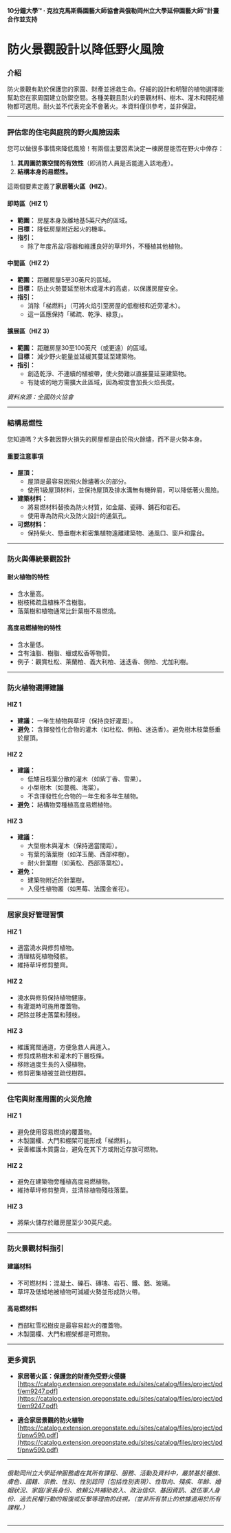 #### 10分鐘大學™ · 克拉克馬斯縣園藝大師協會與俄勒岡州立大學延伸園藝大師™計畫合作並支持

# 防火景觀設計以降低野火風險

### 介紹

防火景觀有助於保護您的家園、財產並拯救生命。仔細的設計和明智的植物選擇能幫助您在家周圍建立防禦空間。各種美觀且耐火的景觀材料、樹木、灌木和開花植物都可選用。耐火並不代表完全不會著火。本資料僅供參考，並非保證。

---

### 評估您的住宅與庭院的野火風險因素

您可以做很多事情來降低風險！有兩個主要因素決定一棟房屋能否在野火中倖存：

1. **其周圍防禦空間的有效性**（即消防人員是否能進入該地產）。
2. **結構本身的易燃性。**

這兩個要素定義了**家居著火區（HIZ）**。

#### 即時區（HIZ 1）

- **範圍：** 房屋本身及離地基5英尺內的區域。
- **目標：** 降低房屋附近起火的機率。
- **指引：**
  - 除了年度吊盆/容器和維護良好的草坪外，不種植其他植物。

#### 中間區（HIZ 2）

- **範圍：** 距離房屋5至30英尺的區域。
- **目標：** 防止火勢蔓延至樹木或灌木的高處，以保護房屋安全。
- **指引：**
  - 消除「梯燃料」（可將火焰引至房屋的低樹枝和近旁灌木）。
  - 這一區應保持「稀疏、乾淨、綠意」。

#### 擴展區（HIZ 3）

- **範圍：** 距離房屋30至100英尺（或更遠）的區域。
- **目標：** 減少野火能量並延緩其蔓延至建築物。
- **指引：**
  - 創造乾淨、不連續的植被帶，使火勢難以直接蔓延至建築物。
  - 有陡坡的地方需擴大此區域，因為坡度會加長火焰長度。

*資料來源：全國防火協會*

---

### 結構易燃性

您知道嗎？大多數因野火損失的房屋都是由於飛火餘燼，而不是火勢本身。

#### 重要注意事項

- **屋頂：**
  - 屋頂是最容易因飛火餘燼著火的部分。
  - 使用1級屋頂材料，並保持屋頂及排水溝無有機碎屑，可以降低著火風險。
- **建築材料：**
  - 將易燃材料替換為防火材質，如金屬、瓷磚、鋪石和岩石。
  - 使用專為防飛火及防火設計的通氣孔。
- **可燃材料：**
  - 保持柴火、懸垂樹木和密集植物遠離建築物、通風口、窗戶和露台。

---

### 防火與傳統景觀設計

#### 耐火植物的特性

- 含水量高。
- 樹枝稀疏且植株不含樹脂。
- 落葉樹和植物通常比針葉樹不易燃燒。

#### 高度易燃植物的特性

- 含水量低。
- 含有油脂、樹脂、蠟或松香等物質。
- 例子：觀賞杜松、萊蘭柏、義大利柏、迷迭香、側柏、尤加利樹。

---

### 防火植物選擇建議

#### HIZ 1

- **建議：** 一年生植物與草坪（保持良好灌溉）。
- **避免：** 含揮發性化合物的灌木（如杜松、側柏、迷迭香）。避免樹木枝葉懸垂於屋頂。

#### HIZ 2

- **建議：**
  - 低矮且枝葉分散的灌木（如紫丁香、雪果）。
  - 小型樹木（如蔓楓、海棠）。
  - 不含揮發性化合物的一年生和多年生植物。
- **避免：** 結構物旁種植高度易燃植物。

#### HIZ 3

- **建議：**
  - 大型樹木與灌木（保持適當間距）。
  - 有葉的落葉樹（如洋玉蘭、西部梓樹）。
  - 耐火針葉樹（如黃松、西部落葉松）。
- **避免：**
  - 建築物附近的針葉樹。
  - 入侵性植物叢（如黑莓、法國金雀花）。

---

### 居家良好管理習慣

#### HIZ 1

- 適當澆水與修剪植物。
- 清理枯死植物殘骸。
- 維持草坪修剪整齊。

#### HIZ 2

- 澆水與修剪保持植物健康。
- 有灌溉時可施用覆蓋物。
- 耙除並移走落葉和殘枝。

#### HIZ 3

- 維護寬闊通道，方便急救人員進入。
- 修剪成熟樹木和灌木的下層枝條。
- 移除過度生長的入侵植物。
- 修剪密集植被並疏伐樹群。

---

### 住宅與財產周圍的火災危險

#### HIZ 1

- 避免使用容易燃燒的覆蓋物。
- 木製圍欄、大門和棚架可能形成「梯燃料」。
- 妥善維護木質露台，避免在其下方或附近存放可燃物。

#### HIZ 2

- 避免在建築物旁種植高度易燃植物。
- 維持草坪修剪整齊，並清除植物殘枝落葉。

#### HIZ 3

- 將柴火儲存於離房屋至少30英尺處。

---

### 防火景觀材料指引

#### 建議材料

- 不可燃材料：混凝土、礫石、磚塊、岩石、鐵、鋁、玻璃。
- 草坪及低矮地被植物可減緩火勢並形成防火帶。

#### 高易燃材料

- 西部紅雪松樹皮是最容易起火的覆蓋物。
- 木製圍欄、大門和棚架都是可燃物。

---

### 更多資訊

- **家居著火區：保護您的財產免受野火侵襲**  
  [https://catalog.extension.oregonstate.edu/sites/catalog/files/project/pdf/em9247.pdf](https://catalog.extension.oregonstate.edu/sites/catalog/files/project/pdf/em9247.pdf)

- **適合家居景觀的防火植物**  
  [https://catalog.extension.oregonstate.edu/sites/catalog/files/project/pdf/pnw590.pdf](https://catalog.extension.oregonstate.edu/sites/catalog/files/project/pdf/pnw590.pdf)

---

###### 俄勒岡州立大學延伸服務處在其所有課程、服務、活動及資料中，嚴禁基於種族、膚色、國籍、宗教、性別、性別認同（包括性別表現）、性取向、殘疾、年齡、婚姻狀況、家庭/家長身份、依賴公共補助收入、政治信仰、基因資訊、退伍軍人身份、過去民權行動的報復或反擊等理由的歧視。（並非所有禁止的依據適用於所有課程。）
---